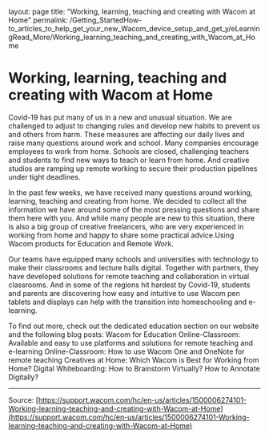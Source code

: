layout: page
title: "Working, learning, teaching and creating with Wacom at Home"
permalink: /Getting_StartedHow-to_articles_to_help_get_your_new_Wacom_device_setup_and_get_y/eLearningRead_More/Working_learning_teaching_and_creating_with_Wacom_at_Home

# Working, learning, teaching and creating with Wacom at Home

Covid-19 has put many of us in a new and unusual situation. We are challenged to adjust to changing rules and develop new habits to prevent us and others from harm. These measures are affecting our daily lives and raise many questions around work and school. Many companies encourage employees to work from home. Schools are closed, challenging teachers and students to find new ways to teach or learn from home. And creative studios are ramping up remote working to secure their production pipelines under tight deadlines.

In the past few weeks, we have received many questions around working, learning, teaching and creating from home. We decided to collect all the information we have around some of the most pressing questions and share them here with you. And while many people are new to this situation, there is also a big group of creative freelancers, who are very experienced in working from home and happy to share some practical advice.Using Wacom products for Education and Remote Work.

Our teams have equipped many schools and universities with technology to make their classrooms and lecture halls digital. Together with partners, they have developed solutions for remote teaching and collaboration in virtual classrooms. And in some of the regions hit hardest by Covid-19, students and parents are discovering how easy and intuitive to use Wacom pen tablets and displays can help with the transition into homeschooling and e-learning.

To find out more, check out the dedicated education section on our website and the following blog posts:
Wacom for Education
Online-Classroom: Available and easy to use platforms and solutions for remote teaching and e-learning
Online-Classroom: How to use Wacom One and OneNote for remote teaching
Creatives at Home: Which Wacom is Best for Working from Home?
Digital Whiteboarding: How to Brainstorm Virtually?
How to Annotate Digitally?

---
Source: [https://support.wacom.com/hc/en-us/articles/1500006274101-Working-learning-teaching-and-creating-with-Wacom-at-Home](https://support.wacom.com/hc/en-us/articles/1500006274101-Working-learning-teaching-and-creating-with-Wacom-at-Home)
